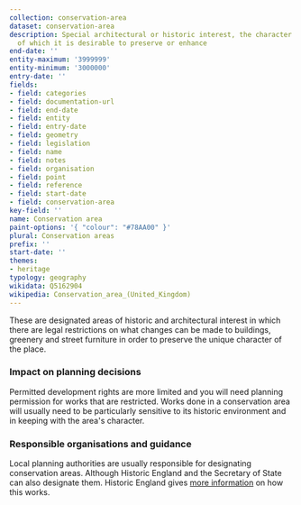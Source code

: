 ```yaml
---
collection: conservation-area
dataset: conservation-area
description: Special architectural or historic interest, the character or appearance
  of which it is desirable to preserve or enhance
end-date: ''
entity-maximum: '3999999'
entity-minimum: '3000000'
entry-date: ''
fields:
- field: categories
- field: documentation-url
- field: end-date
- field: entity
- field: entry-date
- field: geometry
- field: legislation
- field: name
- field: notes
- field: organisation
- field: point
- field: reference
- field: start-date
- field: conservation-area
key-field: ''
name: Conservation area
paint-options: '{ "colour": "#78AA00" }'
plural: Conservation areas
prefix: ''
start-date: ''
themes:
- heritage
typology: geography
wikidata: Q5162904
wikipedia: Conservation_area_(United_Kingdom)
---
```


These are designated areas of historic and architectural interest in which there are legal restrictions on what changes can be made to buildings, greenery and street furniture in order to preserve the unique character of the place.

### Impact on planning decisions

Permitted development rights are more limited and you will need planning permission for works that are restricted. Works done in a conservation area will usually need to be particularly sensitive to its historic environment and in keeping with the area's character.

### Responsible organisations and guidance

Local planning authorities are usually responsible for designating conservation areas.  Although Historic England and the Secretary of State can also designate them. Historic England gives [more information](https://historicengland.org.uk/advice/your-home/owning-historic-property/conservation-area/) on how this works.

